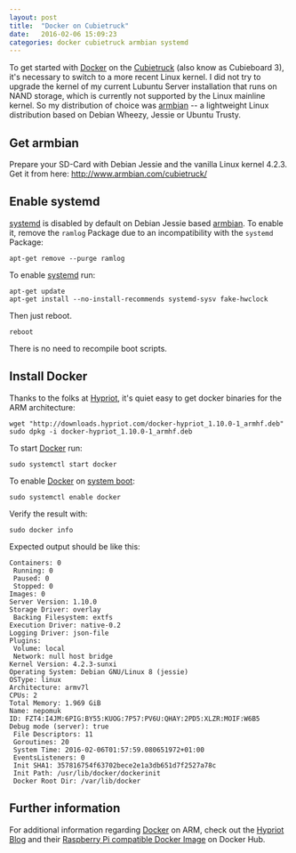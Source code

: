```yaml
---
layout: post
title:  "Docker on Cubietruck"
date:   2016-02-06 15:09:23
categories: docker cubietruck armbian systemd
---
```


To get started with [Docker][docker] on the [Cubietruck][cubietruck] (also know
as Cubieboard 3), it's necessary to switch to a more recent Linux kernel.
I did not try to upgrade the kernel of my current Lubuntu Server
installation that runs on NAND storage, which is currently not supported by
the Linux mainline kernel.
So my distribution of choice was [armbian][armbian] -- a lightweight Linux
distribution based on Debian Wheezy, Jessie or Ubuntu Trusty.

## Get armbian

Prepare your SD-Card with Debian Jessie and the vanilla Linux kernel 4.2.3.
Get it from here: <http://www.armbian.com/cubietruck/>

## Enable systemd

[systemd][systemd] is disabled by default on Debian Jessie based
[armbian][armbian]. To enable it, remove the `ramlog` Package due to an
incompatibility with the `systemd` Package:

    apt-get remove --purge ramlog

To enable [systemd][systemd] run:

    apt-get update
    apt-get install --no-install-recommends systemd-sysv fake-hwclock

Then just reboot.

    reboot

There is no need to recompile boot scripts.

## Install Docker

Thanks to the folks at [Hypriot][hypriot], it's quiet easy to get docker binaries
for the ARM architecture:

    wget "http://downloads.hypriot.com/docker-hypriot_1.10.0-1_armhf.deb"
    sudo dpkg -i docker-hypriot_1.10.0-1_armhf.deb

To start [Docker][docker] run:

    sudo systemctl start docker

To enable [Docker][docker] on [system boot][docker-start-stop]:

    sudo systemctl enable docker

Verify the result with:

    sudo docker info

Expected output should be like this:

    Containers: 0
     Running: 0
     Paused: 0
     Stopped: 0
    Images: 0
    Server Version: 1.10.0
    Storage Driver: overlay
     Backing Filesystem: extfs
    Execution Driver: native-0.2
    Logging Driver: json-file
    Plugins:
     Volume: local
     Network: null host bridge
    Kernel Version: 4.2.3-sunxi
    Operating System: Debian GNU/Linux 8 (jessie)
    OSType: linux
    Architecture: armv7l
    CPUs: 2
    Total Memory: 1.969 GiB
    Name: nepomuk
    ID: FZT4:I4JM:6PIG:BY55:KUOG:7P57:PV6U:QHAY:2PD5:XLZR:MOIF:W6B5
    Debug mode (server): true
     File Descriptors: 11
     Goroutines: 20
     System Time: 2016-02-06T01:57:59.080651972+01:00
     EventsListeners: 0
     Init SHA1: 357816754f63702bece2e1a3db651d7f2527a78c
     Init Path: /usr/lib/docker/dockerinit
     Docker Root Dir: /var/lib/docker

## Further information

For additional information regarding [Docker][docker] on ARM, check out the
[Hypriot Blog][hypriot-blog] and their
[Raspberry Pi compatible Docker Image](https://hub.docker.com/u/hypriot/)
on Docker Hub.

[docker]: https://www.docker.com/
[cubietruck]: http://www.cubietruck.com
[systemd]: https://wiki.freedesktop.org/www/Software/systemd/
[hypriot]: http://blog.hypriot.com/downloads/
[hypriot-blog]: http://blog.hypriot.com/getting-started-with-docker-on-your-arm-device/
[armbian]: http://www.armbian.com/
[docker-start-stop]: https://docs.docker.com/engine/admin/systemd/

